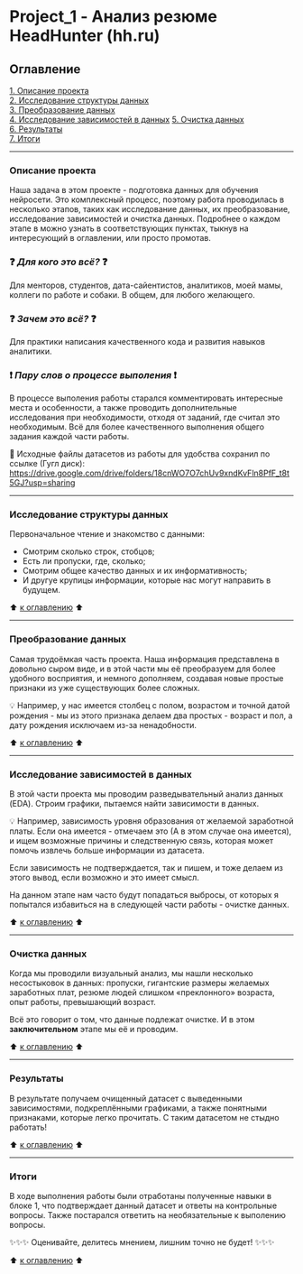 # Project_1 - Анализ резюме HeadHunter (hh.ru)

## <a id ="table_of_content">Оглавление</a>  
[1. Описание проекта](#description)  
[2. Исследование структуры данных](#structure_research)  
[3. Преобразование данных](#data_transformation)  
[4. Исследование зависимостей в данных](#addiction_research)
[5. Очистка данных](#data_cleaning)  
[6. Результаты](#result)    
[7. Итоги](#conclusion)

---

### <a id='description'> Описание проекта</a>
Наша задача в этом проекте - подготовка данных для обучения нейросети. Это комплексный процесс, поэтому работа проводилась в несколько этапов, таких как исследование данных, их преобразование, исследование зависимостей и очистка данных. Подробнее о каждом этапе в можно узнать в соответствующих пунктах, тыкнув на интересующий в оглавлении, или просто промотав.

### :question: ***Для кого это всё?*** :question:
Для менторов, студентов, дата-сайентистов, аналитиков, моей мамы, коллеги по работе и собаки. В общем, для любого желающего.

### :question: ***Зачем это всё?*** :question:
Для практики написания качественного кода и развития навыков аналитики.

### :exclamation: ***Пару слов о процессе выполения*** :exclamation:
В процессе выполения работы старался комментировать интересные места и особенности, а также проводить дополнительные исследования при необходимости, отходя от заданий, где считал это необходимым. Всё для более качественного выполнения общего задания каждой части работы.

:floppy_disk: Исходные файлы датасетов из работы для удобства сохранил по ссылке (Гугл диск): https://drive.google.com/drive/folders/18cnWO7O7chUv9xndKvFln8PfF_t8t5GJ?usp=sharing

---

### <a id='structure_research'> Исследование структуры данных </a>
Первоначальное чтение и знакомство с данными: 
- Смотрим сколько строк, стобцов; 
- Есть ли пропуски, где, сколько;
- Смотрим общее качество данных и их информативность;
- И другуе крупицы информации, которые нас могут направить в будущем.

:arrow_up: [к оглавлению](#table_of_content) :arrow_up:

---

### <a id='data_transformation'> Преобразование данных </a>
Самая трудоёмкая часть проекта. Наша информация представлена в довольно сыром виде, и в этой части мы её преобразуем для более удобного восприятия, и немного дополняем, создавая новые простые признаки из уже существующих более сложных. 

:bulb: Например, у нас имеется столбец с полом, возрастом и точной датой рождения - мы из этого признака делаем два простых - возраст и пол, а дату рождения исключаем из-за ненадобности.

:arrow_up: [к оглавлению](#table_of_content) :arrow_up:

---

### <a id='addiction_research'> Исследование зависимостей в данных </a>
В этой части проекта мы проводим разведывательный анализ данных (EDA). Строим графики, пытаемся найти зависимости в данных.

:bulb: Например, зависимость уровня образования от желаемой заработной платы. Если она имеется - отмечаем это (А в этом случае она имеется), и ищем возможные причины и следственную связь, которая может помочь извлечь больше информации из датасета. 

Если зависимость не подтверждается, так и пишем, и тоже делаем из этого вывод, если возможно и это имеет смысл.

На данном этапе нам часто будут попадаться выбросы, от которых я попытался избавиться на в следующей части работы - очистке данных.

:arrow_up: [к оглавлению](#table_of_content) :arrow_up:

---

### <a id='data_cleaning'> Очистка данных </a>
Когда мы проводили визуальный анализ, мы нашли несколько несостыковок в данных: пропуски, гигантские размеры желаемых заработных плат, резюме людей слишком «преклонного» возраста, опыт работы, превышающий возраст.

Всё это говорит о том, что данные подлежат очистке. И в этом **заключительном** этапе мы её и проводим.

:arrow_up: [к оглавлению](#table_of_content) :arrow_up:

---

### <a id='result'> Результаты </a>
В результате получаем очищенный датасет с выведенными зависимостями, подкреплёнными графиками, а также понятными признаками, которые легко прочитать. С таким датасетом не стыдно работать!

:arrow_up: [к оглавлению](#table_of_content) :arrow_up:

---

### <a id='conclusion'> Итоги </a>
В ходе выполнения работы были отработаны полученные навыки в блоке 1, что подтверждает данный датасет и ответы на контрольные вопросы. Также постарался ответить на необязательные к выполению вопросы.

:sparkles::sparkles::sparkles: Оценивайте, делитесь мнением, лишним точно не будет! :sparkles::sparkles::sparkles:

:arrow_up: [к оглавлению](#table_of_content) :arrow_up: